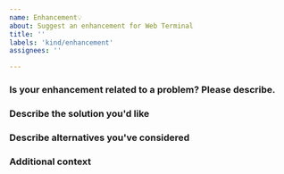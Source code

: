 ```yaml
---
name: Enhancement💡
about: Suggest an enhancement for Web Terminal
title: ''
labels: 'kind/enhancement'
assignees: ''

---
```

### Is your enhancement related to a problem? Please describe.
<!-- A clear and concise description of what the problem is. Ex. I'm always frustrated when [...] -->

### Describe the solution you'd like
<!-- A clear and concise description of what you want to happen. -->

### Describe alternatives you've considered
<!--A clear and concise description of any alternative solutions or features you've considered. -->

### Additional context
<!-- Add any other context or screenshots about the enhancement here. -->
